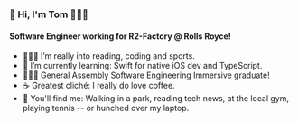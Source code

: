 ### 👋 Hi, I'm Tom 👨🏻‍💻
#### Software Engineer working for R2-Factory @ Rolls Royce!
- ⛹🏻‍♂️ I’m really into reading, coding and sports.
- 🌱 I’m currently learning: Swift for native iOS dev and TypeScript.
- 👨🏻‍🎓 General Assembly Software Engineering Immersive graduate!
- ☕ Greatest cliché: I really do love coffee. 
- 🎾 You'll find me: Walking in a park, reading tech news,  at the local gym, playing tennis -- or hunched over my laptop.

